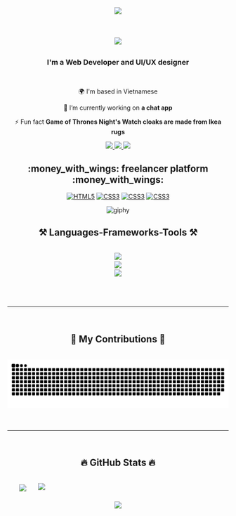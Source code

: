 
<div align="center"> <img src="https://res.cloudinary.com/dvzingci9/image/upload/v1691682049/Personal_Branding/Frame_164_meg7rg.png"> </div>

<h1 align="center">
    <img src="https://readme-typing-svg.herokuapp.com/?font=Righteous&size=35&center=true&vCenter=true&width=500&height=70&duration=4000&lines=Hi+There!+👋;+I'm+Nguyen+Huy+Hoang!;" />
</h1>

<h3 align="center">I'm a Web Developer and UI/UX designer</h3>

<br/>

<div align="center">

 🌍 I'm based in Vietnamese 
 
 🔭 I’m currently working on **a chat app**

 ⚡ Fun fact **Game of Thrones Night's Watch cloaks are made from Ikea rugs**
 
 </div>

<div align="center"> 
  <a href="mailto:hoang03072005@gmail.com">
    <img src="https://img.shields.io/badge/Gmail-333333?style=for-the-badge&logo=gmail&logoColor=red" />
  </a>
  <a href="https://www.linkedin.com/in/hoanggxyuuki/" target="_blank">
    <img src="https://img.shields.io/badge/LinkedIn-0077B5?style=for-the-badge&logo=linkedin&logoColor=white" target="_blank" />
  </a>
  <a href="https://nhhoang.io.vn" target="_blank">
     <img src="https://img.shields.io/badge/Portfolio-FF5722?style=for-the-badge&logo=todoist&logoColor=white" target="_blank" /> <!-- sqlite, safari, google-chrome are other good icon options -->
  </a>
</div>

<h2 align="center">:money_with_wings: freelancer platform :money_with_wings:</h2>
<div align="center">
<a href="https://www.upwork.com/freelancers/~016168d191a73ccc35" target="_blank" rel="noreferrer"><img src="https://play-lh.googleusercontent.com/y4bswMT02OROjzOPa5zDGsnXX5-cBABjF93j26seJH2cEHD4PuBW1d5VvwfYleeKf4_X" width="36" height="36" alt="HTML5" /></a>
<a href="https://www.fiverr.com/thanh_tin?up_rollout=true" target="_blank" rel="noreferrer"><img src="https://logowik.com/content/uploads/images/fiverr-new3326.jpg" width="36" height="36" alt="CSS3" /></a>
<a href="https://www.freelancer.com/u/TinTran11" target="_blank" rel="noreferrer"><img src="https://seeklogo.com/images/F/freelancer-com-logo-2B5CE1A961-seeklogo.com.png" width="36" height="36" alt="CSS3" /></a>
<a href="https://www.peopleperhour.com/freelancer/tin-tran-front-end-developer-zaxjymzw" target="_blank" rel="noreferrer"><img src="https://d1a29h5kxv3oc2.cloudfront.net/dist/img/pph-share.ced894418333eca244808771d4a24a87.png" width="36" height="36" alt="CSS3" /></a>
</div>

<p align="center">
  <img src="https://github.com/thanhtin4401/thanhtin4401/assets/85281544/a65ececb-7042-4a69-b9a6-71381c48b003" alt="giphy" />
</p>
<h2 align="center">⚒️ Languages-Frameworks-Tools ⚒️</h2>
<br/>
<div align="center">
    <img src="https://skillicons.dev/icons?i=nodejs,github,gitlab,express,firebase,mongodb" /><br>
  <img src="https://skillicons.dev/icons?i=react,angular,electron,next,javascript,typescript,d3,redux,styledcomponents" /><br>
    <img src="https://skillicons.dev/icons?i=jenkins,bootstrap,mui,mysql,html,css,sass,tailwind,vscode,figma,xd,ps,git" />
</div>
  <br/><br/><br/>
<hr/>
<br>
<div align="center">
  <h2>🐍 My Contributions 🐍</h2>
  <br>
  <img alt="snake eating my contributions" src="https://raw.githubusercontent.com/salesp07/salesp07/output/github-contribution-grid-snake.svg" />
  <br/><br/><br/>
</div>

<hr/>
<br>
<h2 align="center">🔥 GitHub Stats 🔥</h2>
<!-- https://github.com/anuraghazra/github-readme-stats -->
<br>
<div align=center>
  <a href="#" title="thanhtin4401">
    <img width="315" align="center" src="https://github-readme-stats.vercel.app/api/top-langs/?username=hoanggxyuuki&hide=c%23,powershell,Mathematica,Ruby,Objective-C,Objective-C%2b%2b,Cuda&title_color=61dafb&text_color=ffffff&icon_color=61dafb&bg_color=20232a&langs_count=8&layout=compact&border_color=61dafb&hide_border=true" />
  </a>
  <a href="#" title="thanhtin4401">
    <img align="right" width="434" src="https://github-readme-stats.vercel.app/api?username=hoanggxyuuki&show_icons=true&theme=react&border_color=61dafb&hide_border=true" />
  </a>
</div>


<h3 align="center">
    <img src="https://readme-typing-svg.herokuapp.com/?font=Righteous&size=25&center=true&vCenter=true&width=500&height=70&duration=4000&lines=Thanks+for+visiting!+✌️;+Shoot+me+a+message+on+Linkedin!;I'm+always+down+to+collab+:)">
</h3>
